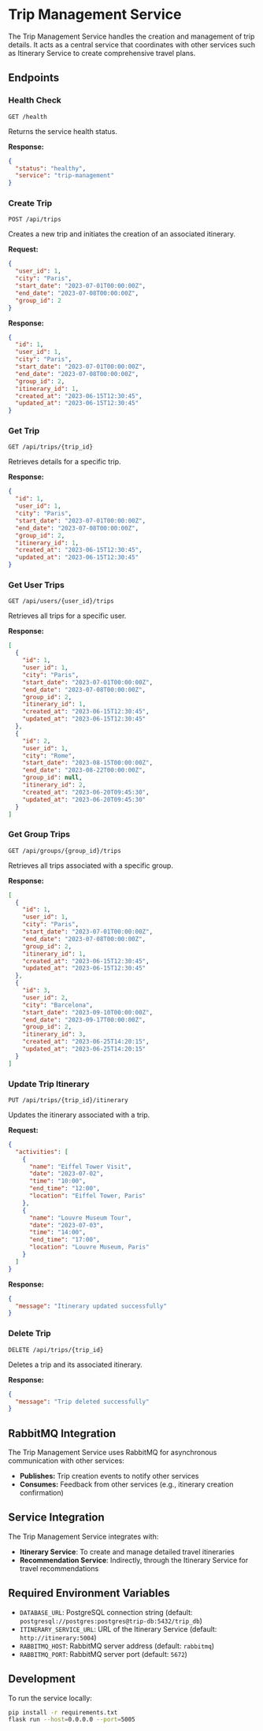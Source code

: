 # Trip Management Service

The Trip Management Service handles the creation and management of trip details. It acts as a central service that coordinates with other services such as Itinerary Service to create comprehensive travel plans.

## Endpoints

### Health Check

```
GET /health
```

Returns the service health status.

**Response:**
```json
{
  "status": "healthy",
  "service": "trip-management"
}
```

### Create Trip

```
POST /api/trips
```

Creates a new trip and initiates the creation of an associated itinerary.

**Request:**
```json
{
  "user_id": 1,
  "city": "Paris",
  "start_date": "2023-07-01T00:00:00Z",
  "end_date": "2023-07-08T00:00:00Z",
  "group_id": 2
}
```

**Response:**
```json
{
  "id": 1,
  "user_id": 1,
  "city": "Paris",
  "start_date": "2023-07-01T00:00:00Z",
  "end_date": "2023-07-08T00:00:00Z",
  "group_id": 2,
  "itinerary_id": 1,
  "created_at": "2023-06-15T12:30:45",
  "updated_at": "2023-06-15T12:30:45"
}
```

### Get Trip

```
GET /api/trips/{trip_id}
```

Retrieves details for a specific trip.

**Response:**
```json
{
  "id": 1,
  "user_id": 1,
  "city": "Paris",
  "start_date": "2023-07-01T00:00:00Z",
  "end_date": "2023-07-08T00:00:00Z",
  "group_id": 2,
  "itinerary_id": 1,
  "created_at": "2023-06-15T12:30:45",
  "updated_at": "2023-06-15T12:30:45"
}
```

### Get User Trips

```
GET /api/users/{user_id}/trips
```

Retrieves all trips for a specific user.

**Response:**
```json
[
  {
    "id": 1,
    "user_id": 1,
    "city": "Paris",
    "start_date": "2023-07-01T00:00:00Z",
    "end_date": "2023-07-08T00:00:00Z",
    "group_id": 2,
    "itinerary_id": 1,
    "created_at": "2023-06-15T12:30:45",
    "updated_at": "2023-06-15T12:30:45"
  },
  {
    "id": 2,
    "user_id": 1,
    "city": "Rome",
    "start_date": "2023-08-15T00:00:00Z",
    "end_date": "2023-08-22T00:00:00Z",
    "group_id": null,
    "itinerary_id": 2,
    "created_at": "2023-06-20T09:45:30",
    "updated_at": "2023-06-20T09:45:30"
  }
]
```

### Get Group Trips

```
GET /api/groups/{group_id}/trips
```

Retrieves all trips associated with a specific group.

**Response:**
```json
[
  {
    "id": 1,
    "user_id": 1,
    "city": "Paris",
    "start_date": "2023-07-01T00:00:00Z",
    "end_date": "2023-07-08T00:00:00Z",
    "group_id": 2,
    "itinerary_id": 1,
    "created_at": "2023-06-15T12:30:45",
    "updated_at": "2023-06-15T12:30:45"
  },
  {
    "id": 3,
    "user_id": 2,
    "city": "Barcelona",
    "start_date": "2023-09-10T00:00:00Z",
    "end_date": "2023-09-17T00:00:00Z",
    "group_id": 2,
    "itinerary_id": 3,
    "created_at": "2023-06-25T14:20:15",
    "updated_at": "2023-06-25T14:20:15"
  }
]
```

### Update Trip Itinerary

```
PUT /api/trips/{trip_id}/itinerary
```

Updates the itinerary associated with a trip.

**Request:**
```json
{
  "activities": [
    {
      "name": "Eiffel Tower Visit",
      "date": "2023-07-02",
      "time": "10:00",
      "end_time": "12:00",
      "location": "Eiffel Tower, Paris"
    },
    {
      "name": "Louvre Museum Tour",
      "date": "2023-07-03",
      "time": "14:00",
      "end_time": "17:00",
      "location": "Louvre Museum, Paris"
    }
  ]
}
```

**Response:**
```json
{
  "message": "Itinerary updated successfully"
}
```

### Delete Trip

```
DELETE /api/trips/{trip_id}
```

Deletes a trip and its associated itinerary.

**Response:**
```json
{
  "message": "Trip deleted successfully"
}
```

## RabbitMQ Integration

The Trip Management Service uses RabbitMQ for asynchronous communication with other services:

- **Publishes:** Trip creation events to notify other services
- **Consumes:** Feedback from other services (e.g., itinerary creation confirmation)

## Service Integration

The Trip Management Service integrates with:

- **Itinerary Service**: To create and manage detailed travel itineraries
- **Recommendation Service**: Indirectly, through the Itinerary Service for travel recommendations

## Required Environment Variables

- `DATABASE_URL`: PostgreSQL connection string (default: `postgresql://postgres:postgres@trip-db:5432/trip_db`)
- `ITINERARY_SERVICE_URL`: URL of the Itinerary Service (default: `http://itinerary:5004`)
- `RABBITMQ_HOST`: RabbitMQ server address (default: `rabbitmq`)
- `RABBITMQ_PORT`: RabbitMQ server port (default: `5672`)

## Development

To run the service locally:

```bash
pip install -r requirements.txt
flask run --host=0.0.0.0 --port=5005
```
